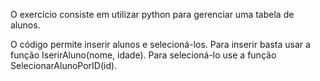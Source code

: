 O exercício consiste em utilizar python para gerenciar uma tabela de alunos.

O código permite inserir alunos e selecioná-los.
Para inserir basta usar a função IserirAluno(nome, idade).
Para selecioná-lo use a função SelecionarAlunoPorID(id).